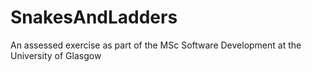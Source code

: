 # SnakesAndLadders
An assessed exercise as part of the MSc Software Development at the University of Glasgow
